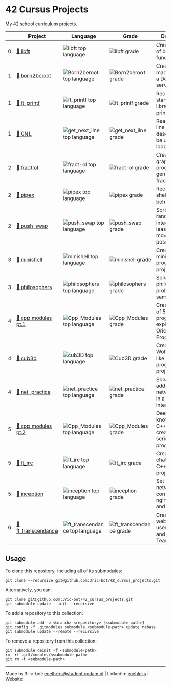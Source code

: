 # 42 Cursus Projects

My 42 school curriculum projects.

|     | Project                                                          | Language                                                                                                                  | Grade                                                                                              | Description                                                                     |
| --- | ---------------------------------------------------------------- | ------------------------------------------------------------------------------------------------------------------------- | -------------------------------------------------------------------------------------------------- | ------------------------------------------------------------------------------- |
| 0   | [📁 libft](https://github.com/3ric-bot/Libft)                       | ![libft top language](https://img.shields.io/github/languages/top/3ric-bot/Libft?style=flat-square)                       | ![libft grade](https://img.shields.io/badge/:-125%25-success?style=flat-square&logo=42)            | Create a library of basic C functions.                                          |
| 1   | [📁 born2beroot](https://github.com/3ric-bot/Born2beroot)           | ![Born2beroot top language](https://img.shields.io/github/languages/top/3ric-bot/Born2beroot?style=flat-square)           | ![Born2beroot grade](https://img.shields.io/badge/:-...-success?style=flat-square&logo=42)      | Create a virtual machine to host a Debian server.                               |
| 1   | [📁 ft_printf](https://github.com/3ric-bot/ft_printf)               | ![ft_printf top language](https://img.shields.io/github/languages/top/3ric-bot/ft_printf?style=flat-square)               | ![ft_printf grade](https://img.shields.io/badge/:-...-success?style=flat-square&logo=42)        | Recode the standard C library function, printf.                                 |
| 1   | [📁 GNL](https://github.com/3ric-bot/get_next_line)                 | ![get_next_line top language](https://img.shields.io/github/languages/top/3ric-bot/get_next_line?style=flat-square)       | ![get_next_line grade](https://img.shields.io/badge/:-...-success?style=flat-square&logo=42)    | Read a single line from a file descriptor, can be used in a loop.               |
| 2   | [📁 fract'ol](https://github.com/3ric-bot/fract-ol)                 | ![fract-ol top language](https://img.shields.io/github/languages/top/3ric-bot/fract-ol?style=flat-square)                 | ![fract-ol grade](https://img.shields.io/badge/:-...-success?style=flat-square&logo=42)         | Create a graphical program to generate fractals.                                |
| 2   | [📁 pipex](https://github.com/3ric-bot/pipex)                       | ![pipex top language](https://img.shields.io/github/languages/top/3ric-bot/pipex?style=flat-square)                       | ![pipex grade](https://img.shields.io/badge/:-...-success?style=flat-square&logo=42)            | Recreate the shell pipe behavior.                                               |
| 2   | [📁 push_swap](https://github.com/3ric-bot/push_swap)               | ![push_swap top language](https://img.shields.io/github/languages/top/3ric-bot/push_swap?style=flat-square)               | ![push_swap grade](https://img.shields.io/badge/:-...-success?style=flat-square&logo=42)        | Sort a list of random integers in the least amount of moves possible.           |
| 3   | [📁 minishell](https://github.com/3ric-bot/minishell)               | ![minishell top language](https://img.shields.io/github/languages/top/3ric-bot/minishell?style=flat-square)               | ![minishell grade](https://img.shields.io/badge/:-...-success?style=flat-square&logo=42)         | Create a minitature shell program. Team project.                                |
| 3   | [📁 philosophers](https://github.com/3ric-bot/philosophers)         | ![philosophers top language](https://img.shields.io/github/languages/top/3ric-bot/philosophers?style=flat-square)         | ![philosophers grade](https://img.shields.io/badge/:-...-success?style=flat-square&logo=42)     | Solve the dining philosophers problem with semaphores.                          |
| 4   | [📁 cpp modules pt.1](https://github.com/3ric-bot/Cpp_Modules)      | ![Cpp_Modules top language](https://img.shields.io/github/languages/top/3ric-bot/Cpp_Modules?style=flat-square)           | ![Cpp_Modules grade](https://img.shields.io/badge/:-...-success?style=flat-square&logo=42)      | Create a series of 5 small C++ programs to explore Object-Oriented Programming. |
| 4   | [📁 cub3d](https://github.com/3ric-bot/cub3D.git)                   | ![cub3D top language](https://img.shields.io/github/languages/top/3ric-bot/cub3D?style=flat-square)                       | ![Cub3D grade](https://img.shields.io/badge/:-...-success?style=flat-square&logo=42)            | Create a Wolfenstein3D-like maze program. Team project.                         |
| 4   | [📁 net_practice](https://github.com/3ric-bot/net_practice)         | ![net_practice top language](https://img.shields.io/github/languages/top/3ric-bot/net_practice?style=flat-square)         | ![net_practice grade](https://img.shields.io/badge/:-...-success?style=flat-square&logo=42)     | Solve IP addressing and network issues in a training interface.                 |
| 5   | [📁 cpp modules pt.2](https://github.com/v/Cpp_Modules)      | ![Cpp_Modules top language](https://img.shields.io/github/languages/top/3ric-bot/Cpp_Modules?style=flat-square)           | ![Cpp_Modules grade](https://img.shields.io/badge/:-...-success?style=flat-square&logo=42)      | Deepen knowledge of C++ by creating a series of small programs.                 |
| 5   | [📁 ft_irc](https://github.com/3ric-bot/ft_irc)                     | ![ft_irc top language](https://img.shields.io/github/languages/top/3ric-bot/ft_irc?style=flat-square)                     | ![ft_irc grade](https://img.shields.io/badge/:-...-success?style=flat-square&logo=42)           | Create an IRC chat server in C++. Team project.                                 |
| 5   | [📁 inception](https://github.com/3ric-bot/inception)               | ![inception top language](https://img.shields.io/github/languages/top/3ric-bot/inception?style=flat-square)               | ![inception grade](https://img.shields.io/badge/:-...-success?style=flat-square&logo=42)        | Set up a Docker network with containers for nginx, mariadb, and wordpress.      |
| 6   | [📁 ft_transcendance](https://github.com/3ric-bot/ft_transcendance) | ![ft_transcendance top language](https://img.shields.io/github/languages/top/3ric-bot/ft_transcendance?style=flat-square) | ![ft_transcendance grade](https://img.shields.io/badge/:-...-success?style=flat-square&logo=42) | Create a website where users can chat and play pong. Team project.              |

## Usage

To clone this repository, including all of its submodules:

```shell
git clone --recursive git@github.com:3ric-bot/42_cursus_projects.git
```

Alternatively, you can:

```shell
git clone git@github.com:3ric-bot/42_cursus_projects.git
git submodule update --init --recursive
```

To add a repository to this collection:

```shell
git submodule add -b <branch> <repository> [<submodule-path>]
git config -f .gitmodules submodule.<submodule-path>.update rebase
git submodule update --remote --recursive
```

To remove a repository from this collection:

```shell
git submodule deinit -f <submodule-path>
rm -rf .git/modules/<submodule-path>
git rm -f <submodule-path>
```

---

Made by 3ric-bot: eoelhers@student.codam.nl | LinkedIn: [eoehlers]() | Website: []()
